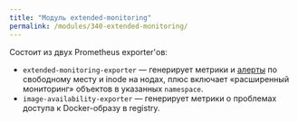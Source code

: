 ```yaml
---
title: "Модуль extended-monitoring"
permalink: /modules/340-extended-monitoring/
---
```


Состоит из двух Prometheus exporter'ов:

- `extended-monitoring-exporter` — генерирует метрики и [алерты](configuration.html#non-namespaced-kubernetes-objects) по свободному месту и inode на нодах, плюс включает «расширенный мониторинг» объектов в указанных `namespace`.
- `image-availability-exporter` — генерирует метрики о проблемах доступа к Docker-образу в registry.

